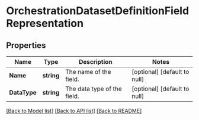 # OrchestrationDatasetDefinitionFieldRepresentation

## Properties
Name | Type | Description | Notes
------------ | ------------- | ------------- | -------------
**Name** | **string** | The name of the field. | [optional] [default to null]
**DataType** | **string** | The data type of the field. | [optional] [default to null]

[[Back to Model list]](../README.md#documentation-for-models) [[Back to API list]](../README.md#documentation-for-api-endpoints) [[Back to README]](../README.md)


